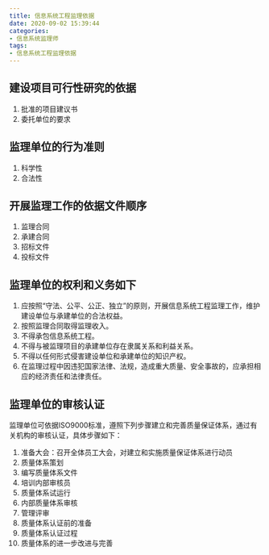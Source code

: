 ```yaml
---
title: 信息系统工程监理依据
date: 2020-09-02 15:39:44
categories: 
- 信息系统监理师
tags:
- 信息系统工程监理依据
---
```


## 建设项目可行性研究的依据

1. 批准的项目建议书
2. 委托单位的要求

## 监理单位的行为准则

1. 科学性
2. 合法性

## 开展监理工作的依据文件顺序

1. 监理合同
2. 承建合同
3. 招标文件
4. 投标文件

## 监理单位的权利和义务如下

1. 应按照“守法、公平、公正、独立”的原则，开展信息系统工程监理工作，维护建设单位与承建单位的合法权益。
2. 按照监理合同取得监理收入。
3. 不得承包信息系统工程。
4. 不得与被监理项目的承建单位存在隶属关系和利益关系。
5. 不得以任何形式侵害建设单位和承建单位的知识产权。
6. 在监理过程中因违犯国家法律、法规，造成重大质量、安全事故的，应承担相应的经济责任和法律责任。

## 监理单位的审核认证

监理单位可依据ISO9000标准，遵照下列步骤建立和完善质量保证体系，通过有关机构的审核认证，具体步骤如下：

1. 准备大会：召开全体员工大会，对建立和实施质量保证体系进行动员
2. 质量体系策划
3. 编写质量体系文件
4. 培训内部审核员
5. 质量体系试运行
6. 内部质量体系审核
7. 管理评审
8. 质量体系认证前的准备
9. 质量体系认证过程
10. 质量体系的进一步改进与完善